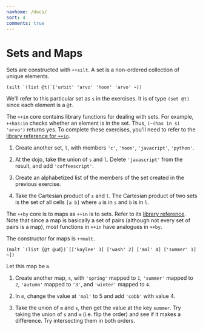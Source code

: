 ```yaml
---
navhome: /docs/
sort: 4
comments: true
---
```


# Sets and Maps

Sets are constructed with `++silt`.  A set is a non-ordered
collection of unique elements.  

```
(silt `(list @t)`['urbit' 'arvo' 'hoon' 'arvo' ~])
```

We'll refer to this particular set as `s` in the exercises.  It
is of type `(set @t)` since each element is a `@t`.

The `++in` core contains library functions for dealing with sets.
For example, `++has:in` checks whether an element is in the set.
Thus, `(~(has in s) 'arvo')` returns yes.  To complete these
exercises, you'll need to refer to the [library reference for
`++in`](/docs/hoon/library/2h).

1.  Create another set, `l`, with members `'c'`, `'hoon'`,
    `'javacript'`, `'python'`.

1.  At the dojo, take the union of `s` and `l`.  Delete
    `'javascript'` from the result, and add `'coffeescript'`.

1.  Create an alphabetized list of the members of the set created
    in the previous exercise.

1.  Take the Cartesian product of `s` and `l`.  The Cartesian
    product of two sets is the set of all cells `[a b]` where
    `a` is in `s` and `b` is in `l`.

The `++by` core is to maps as `++in` is to sets.  Refer to its
[library reference](/docs/hoon/library/2i).  Note that since a
map is basically a set of pairs (although not every set of pairs
is a map), most functions in `++in` have analogues in `++by`.

The constructor for maps is `++malt`.

```
(malt `(list {@t @ud})`[['kaylee' 3] ['wash' 2] ['mal' 4] ['summer' 1] ~])
```

Let this map be `m`.

1.  Create another map, `s`, with `'spring'` mapped to `1`,
    `'summer'` mapped to `2`, `'autumn'` mapped to `'3'`, and
    `'winter'` mapped to `4`.

1.  In `m`, change the value at `'mal'` to 5 and add `'cobb'`
    with value 4.

1.  Take the union of `m` and `s`, then get the value at the key
    `summer`.  Try taking the union of `s` and `m` (i.e. flip the
    order) and see if it makes a difference.  Try intersecting
    them in both orders.

